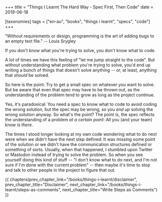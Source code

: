 +++
title = "Things I Learnt The Hard Way - Spec First, Then Code"
date = 2019-06-18

[taxonomies]
tags = ["en-au", "books", "things i learnt", "specs", "code"]
+++

"Without requirements or design, programming is the art of adding bugs to an
empty text file." -- Louis Srygley

<!-- more -->

If you don't know what you're trying to solve, you don't know what to code.

A lot of times we have this feeling of "let me jump straight to the code". But
without understanding what problem you're trying to solve, you'd end up
writing a bunch of things that doesn't solve anything -- or, at least,
anything that _should_ be solved.

So here is the point: Try to get a small spec on whatever you want to solve.
But be aware that even that spec may have to be thrown out, as the
understanding of the problem tend to grow as long as the project continue.

Yes, it's paradoxical: You need a spec to know what to code to avoid coding
the wrong solution, but the spec may be wrong, so you _end up_ solving the
wrong solution anyway. So what's the point? The point is, the spec reflects
the understanding of a problem _at a certain point_: All you (and your team)
know is _there_.

The times I stood longer looking at my own code wondering what to do next were
when we didn't have the next step defined: It was missing some point of the
solution or we didn't have the communication structures defined or something
of sorts. Usually, when that happened, I stumbled upon Twitter or Mastodon
instead of trying to solve the problem. So when you see yourself doing this
kind of stuff -- "I don't know what to do next, and I'm not sure if I'm done
with the current problem" -- then maybe it's time to stop and talk to other
people in the project to figure that out.

{{ chapters(prev_chapter_link="/books/things-i-learnt/disclaimer", prev_chapter_title="Disclaimer", next_chapter_link="/books/things-i-learnt/steps-as-comments", next_chapter_title="Write Steps as Comments") }}
